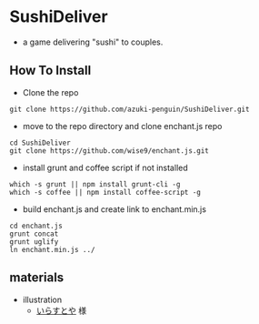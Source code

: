 # SushiDeliver
- a game delivering "sushi" to couples.

## How To Install
- Clone the repo
```
git clone https://github.com/azuki-penguin/SushiDeliver.git
```

- move to the repo directory and clone enchant.js repo
```
cd SushiDeliver
git clone https://github.com/wise9/enchant.js.git
```

- install grunt and coffee script if not installed
```
which -s grunt || npm install grunt-cli -g
which -s coffee || npm install coffee-script -g
```

- build enchant.js and create link to enchant.min.js
```
cd enchant.js
grunt concat
grunt uglify
ln enchant.min.js ../
```

## materials
- illustration
  - [いらすとや](http://www.irasutoya.com/) 様
